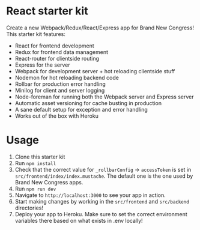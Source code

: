 # React starter kit
Create a new Webpack/Redux/React/Express app for Brand New Congress! This starter kit features:
* React for frontend development
* Redux for frontend data management
* React-router for clientside routing
* Express for the server
* Webpack for development server + hot reloading clientside stuff
* Nodemon for hot reloading backend code
* Rollbar for production error handling
* Minilog for client and server logging
* Node-foreman for running both the Webpack server and Express server
* Automatic asset versioning for cache busting in production
* A sane default setup for exception and error handling
* Works out of the box with Heroku

# Usage
1. Clone this starter kit
1. Run `npm install`
1. Check that the correct value for `_rollbarConfig` -> `accessToken` is set in `src/frontend/index/index.mustache`. The default one is the one used by Brand New Congress apps.
1. Run `npm run dev`
1. Navigate to `http://localhost:3000` to see your app in action.
1. Start making changes by working in the `src/frontend` and `src/backend` directories!
1. Deploy your app to Heroku. Make sure to set the correct environment variables there based on what exists in .env locally!
